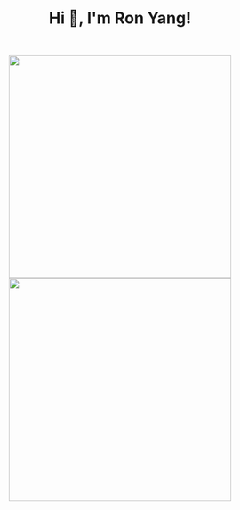 <h1 align="center">Hi 👋, I'm Ron Yang!</h1>
<br>

<p align = "center">
  <img src = "https://github-readme-stats.vercel.app/api?username=yrong&show_icons=true&theme=bear" width = 400>
  <img src = "https://github-readme-stats.vercel.app/api/top-langs/?username=yrong&layout=compact&hide=php,css,scss,html&theme=tokyonight&size_weight=0.2&count_weight=0.8" width = 400>
</p>
